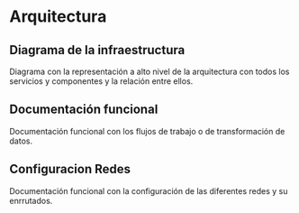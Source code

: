 # Arquitectura

## Diagrama de la infraestructura

Diagrama con la representación a alto nivel de la arquitectura con todos los servicios  y componentes y la relación entre ellos.

## Documentación funcional

Documentación funcional con los flujos de trabajo o de transformación de datos.

## Configuracion Redes

Documentación funcional con la configuración de las diferentes redes y su enrrutados.
